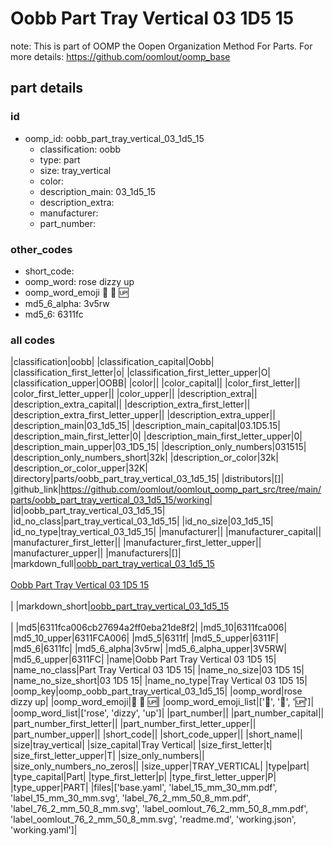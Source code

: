 # Oobb Part Tray Vertical 03 1D5 15  

note: This is part of OOMP the Oopen Organization Method For Parts. For more details: https://github.com/oomlout/oomp_base

##  part details





### id
* oomp_id: oobb_part_tray_vertical_03_1d5_15
  * classification: oobb
  * type: part
  * size: tray_vertical
  * color: 
  * description_main: 03_1d5_15
  * description_extra: 
  * manufacturer: 
  * part_number: 

### other_codes
* short_code: 
* oomp_word: rose dizzy up
* oomp_word_emoji :rose: :dizzy: :up:
* md5_6_alpha: 3v5rw
* md5_6: 6311fc

### all codes 
|classification|oobb|
|classification_capital|Oobb|
|classification_first_letter|o|
|classification_first_letter_upper|O|
|classification_upper|OOBB|
|color||
|color_capital||
|color_first_letter||
|color_first_letter_upper||
|color_upper||
|description_extra||
|description_extra_capital||
|description_extra_first_letter||
|description_extra_first_letter_upper||
|description_extra_upper||
|description_main|03_1d5_15|
|description_main_capital|03.1D5.15|
|description_main_first_letter|0|
|description_main_first_letter_upper|0|
|description_main_upper|03_1D5_15|
|description_only_numbers|031515|
|description_only_numbers_short|32k|
|description_or_color|32k|
|description_or_color_upper|32K|
|directory|parts/oobb_part_tray_vertical_03_1d5_15|
|distributors|[]|
|github_link|https://github.com/oomlout/oomlout_oomp_part_src/tree/main/parts/oobb_part_tray_vertical_03_1d5_15/working|
|id|oobb_part_tray_vertical_03_1d5_15|
|id_no_class|part_tray_vertical_03_1d5_15|
|id_no_size|03_1d5_15|
|id_no_type|tray_vertical_03_1d5_15|
|manufacturer||
|manufacturer_capital||
|manufacturer_first_letter||
|manufacturer_first_letter_upper||
|manufacturer_upper||
|manufacturers|[]|
|markdown_full|[oobb_part_tray_vertical_03_1d5_15](https://github.com/oomlout/oomlout_oomp_part_src/tree/main/parts/oobb_part_tray_vertical_03_1d5_15/working)<br>[](https://github.com/oomlout/oomlout_oomp_part_src/tree/main/parts/oobb_part_tray_vertical_03_1d5_15/working)<br>[Oobb Part Tray Vertical 03 1D5 15](https://github.com/oomlout/oomlout_oomp_part_src/tree/main/parts/oobb_part_tray_vertical_03_1d5_15/working)<br><br>|
|markdown_short|[oobb_part_tray_vertical_03_1d5_15](https://github.com/oomlout/oomlout_oomp_part_src/tree/main/parts/oobb_part_tray_vertical_03_1d5_15/working)<br><br>|
|md5|6311fca006cb27694a2ff0eba21de8f2|
|md5_10|6311fca006|
|md5_10_upper|6311FCA006|
|md5_5|6311f|
|md5_5_upper|6311F|
|md5_6|6311fc|
|md5_6_alpha|3v5rw|
|md5_6_alpha_upper|3V5RW|
|md5_6_upper|6311FC|
|name|Oobb Part Tray Vertical 03 1D5 15|
|name_no_class|Part Tray Vertical 03 1D5 15|
|name_no_size|03 1D5 15|
|name_no_size_short|03 1D5 15|
|name_no_type|Tray Vertical 03 1D5 15|
|oomp_key|oomp_oobb_part_tray_vertical_03_1d5_15|
|oomp_word|rose dizzy up|
|oomp_word_emoji|:rose: :dizzy: :up:|
|oomp_word_emoji_list|[':rose:', ':dizzy:', ':up:']|
|oomp_word_list|['rose', 'dizzy', 'up']|
|part_number||
|part_number_capital||
|part_number_first_letter||
|part_number_first_letter_upper||
|part_number_upper||
|short_code||
|short_code_upper||
|short_name||
|size|tray_vertical|
|size_capital|Tray Vertical|
|size_first_letter|t|
|size_first_letter_upper|T|
|size_only_numbers||
|size_only_numbers_no_zeros||
|size_upper|TRAY_VERTICAL|
|type|part|
|type_capital|Part|
|type_first_letter|p|
|type_first_letter_upper|P|
|type_upper|PART|
|files|['base.yaml', 'label_15_mm_30_mm.pdf', 'label_15_mm_30_mm.svg', 'label_76_2_mm_50_8_mm.pdf', 'label_76_2_mm_50_8_mm.svg', 'label_oomlout_76_2_mm_50_8_mm.pdf', 'label_oomlout_76_2_mm_50_8_mm.svg', 'readme.md', 'working.json', 'working.yaml']|
